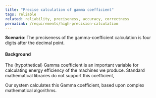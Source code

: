 ```yaml
---
title: "Precise calculation of gamma coefficient"
tags: reliable
related: reliability, preciseness, accuracy, correctness
permalink: /requirements/high-precision-calculation
---
```


<div class="quality-requirement" markdown="1">

**Scenario**: The preciseness of the gamma-coefficient calculation is four digits after the decimal point.

#### Background

The (hypothetical) Gamma coefficient is an important variable for calculating energy efficiency of the machines we produce.
Standard mathematical libraries do not support this coefficient,

Our system calculates this Gamma coefficient, based upon complex mathematical algorithms. 


</div><br>



